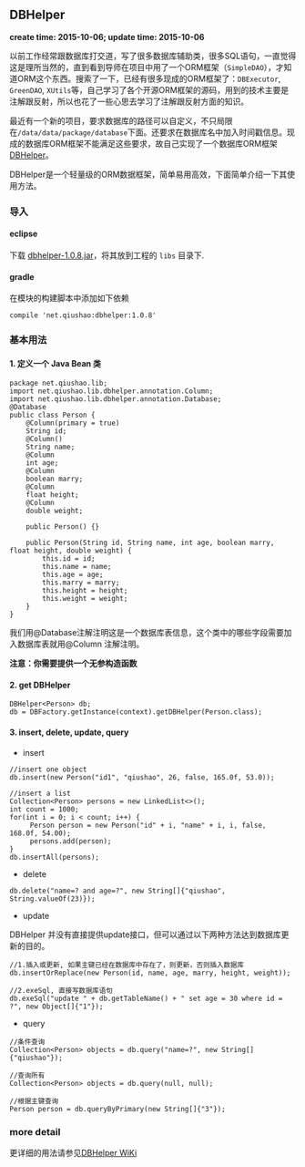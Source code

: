 DBHelper
------
**create time: 2015-10-06; update time: 2015-10-06**


以前工作经常跟数据库打交道，写了很多数据库辅助类，很多SQL语句，一直觉得这是理所当然的，直到看到导师在项目中用了一个ORM框架（`SimpleDAO`），才知道ORM这个东西。搜索了一下，已经有很多现成的ORM框架了：`DBExecutor`, `GreenDAO`, `XUtils`等，自己学习了各个开源ORM框架的源码，用到的技术主要是注解跟反射，所以也花了一些心思去学习了注解跟反射方面的知识。

最近有一个新的项目，要求数据库的路径可以自定义，不只局限在`/data/data/package/database`下面。还要求在数据库名中加入时间戳信息。现成的数据库ORM框架不能满足这些要求，故自己实现了一个数据库ORM框架[DBHelper](https://github.com/qiushao/DBHelper)。

DBHelper是一个轻量级的ORM数据框架，简单易用高效，下面简单介绍一下其使用方法。

### 导入
#### eclipse
下载 [dbhelper-1.0.8.jar](https://github.com/qiushao/DBHelper/raw/master/downloads/dbhelper-1.0.8.jar)，将其放到工程的 `libs` 目录下.

#### gradle
在模块的构建脚本中添加如下依赖
```
compile 'net.qiushao:dbhelper:1.0.8'
```

### 基本用法
#### 1. 定义一个 Java Bean 类
```
package net.qiushao.lib;
import net.qiushao.lib.dbhelper.annotation.Column;
import net.qiushao.lib.dbhelper.annotation.Database;
@Database
public class Person {
    @Column(primary = true)
    String id;
    @Column()
    String name;
    @Column
    int age;
    @Column
    boolean marry;
    @Column
    float height;
    @Column
    double weight;

    public Person() {}

    public Person(String id, String name, int age, boolean marry, float height, double weight) {
        this.id = id;
        this.name = name;
        this.age = age;
        this.marry = marry;
        this.height = height;
        this.weight = weight;
    }
}
```

我们用@Database注解注明这是一个数据库表信息，这个类中的哪些字段需要加入数据库表就用@Column 注解注明。

**注意：你需要提供一个无参构造函数**

#### 2. get DBHelper
```
DBHelper<Person> db;  
db = DBFactory.getInstance(context).getDBHelper(Person.class);
```

#### 3. insert, delete, update, query
- insert

```
//insert one object
db.insert(new Person("id1", "qiushao", 26, false, 165.0f, 53.0));

//insert a list
Collection<Person> persons = new LinkedList<>();
int count = 1000;
for(int i = 0; i < count; i++) {
     Person person = new Person("id" + i, "name" + i, i, false, 168.0f, 54.00);
     persons.add(person);
}
db.insertAll(persons);
```

- delete

```
db.delete("name=? and age=?", new String[]{"qiushao", String.valueOf(23)});
```

- update

DBHelper 并没有直接提供update接口，但可以通过以下两种方法达到数据库更新的目的。
```
//1.插入或更新, 如果主键已经在数据库中存在了，则更新，否则插入数据库
db.insertOrReplace(new Person(id, name, age, marry, height, weight));

//2.exeSql, 直接写数据库语句
db.exeSql("update " + db.getTableName() + " set age = 30 where id = ?", new Object[]{"1"});
```

- query

```
//条件查询
Collection<Person> objects = db.query("name=?", new String[] {"qiushao"});

//查询所有
Collection<Person> objects = db.query(null, null);

//根据主键查询
Person person = db.queryByPrimary(new String[]{"3"});
```

### more detail 
更详细的用法请参见[DBHelper WiKi](https://github.com/qiushao/DBHelper/wiki)